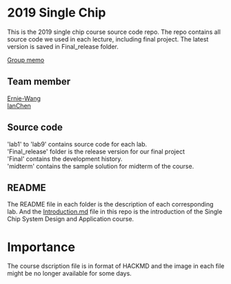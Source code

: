 2019 Single Chip
==

This is the 2019 single chip course source code repo. The repo contains all source code we used in each lecture, including final project. The latest version is saved in Final_release folder.

[Group memo](https://hackmd.io/XU-IwnTwS0K5qt6vmiADUg)

## Team member
[Ernie-Wang](https://github.com/Ernie-Wang)  
[IanChen](https://github.com/IanChen5273)

## Source code

'lab1' to 'lab9' contains source code for each lab.  
'Final_release' folder is the release version for our final project  
'Final' contains the development history.  
'midterm' contains the sample solution for midterm of the course.

## README

The README file in each folder is the description of each corresponding lab. And the [Introduction.md](./Introduction.md) file in this repo is the introduction of the Single Chip System Design and Application course.

# Importance

The course dscription file is in format of HACKMD and the image in each file might be no longer available for some days.